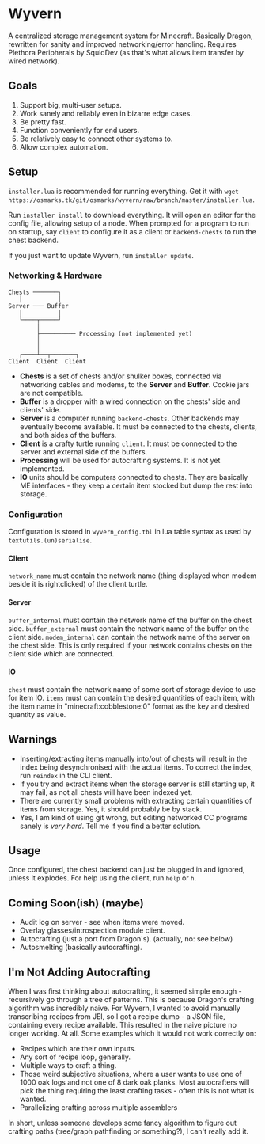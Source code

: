# Wyvern
A centralized storage management system for Minecraft. Basically Dragon, rewritten for sanity and improved networking/error handling.
Requires Plethora Peripherals by SquidDev (as that's what allows item transfer by wired network).

## Goals
1. Support big, multi-user setups.
2. Work sanely and reliably even in bizarre edge cases.
3. Be pretty fast.
4. Function conveniently for end users.
5. Be relatively easy to connect other systems to.
6. Allow complex automation.

## Setup
`installer.lua` is recommended for running everything.
Get it with `wget https://osmarks.tk/git/osmarks/wyvern/raw/branch/master/installer.lua`.

Run `installer install` to download everything. It will open an editor for the config file, allowing setup of a node.
When prompted for a program to run on startup, say `client` to configure it as a client or `backend-chests` to run the chest backend.

If you just want to update Wyvern, run `installer update`.

### Networking & Hardware

```
Chests ───────┐
   │          │
Server ─── Buffer
   │          │
   └────┬─────┘
        │
        ├────────── Processing (not implemented yet)
        │
        │
   ┌────┴──┬───────┐
Client  Client  Client
```
* **Chests** is a set of chests and/or shulker boxes, connected via networking cables and modems, to the **Server** and **Buffer**. Cookie jars are not compatible.
* **Buffer** is a dropper with a wired connection on the chests' side and clients' side.
* **Server** is a computer running `backend-chests`. Other backends may eventually become available. It must be connected to the chests, clients, and both sides of the buffers.
* **Client** is a crafty turtle running `client`. It must be connected to the server and external side of the buffers.
* **Processing** will be used for autocrafting systems. It is not yet implemented.
* **IO** units should be computers connected to chests. They are basically ME interfaces - they keep a certain item stocked but dump the rest into storage.

### Configuration
Configuration is stored in `wyvern_config.tbl` in lua table syntax as used by `textutils.(un)serialise`.

#### Client
`network_name` must contain the network name (thing displayed when modem beside it is rightclicked) of the client turtle.

#### Server
`buffer_internal` must contain the network name of the buffer on the chest side.
`buffer_external` must contain the network name of the buffer on the client side.
`modem_internal` can contain the network name of the server on the chest side. This is only required if your network contains chests on the client side which are connected.

#### IO
`chest` must contain the network name of some sort of storage device to use for item IO.
`items` must can contain the desired quantities of each item, with the item name in "minecraft:cobblestone:0" format as the key and desired quantity as value.

## Warnings
* Inserting/extracting items manually into/out of chests will result in the index being desynchronised with the actual items. To correct the index, run `reindex` in the CLI client.
* If you try and extract items when the storage server is still starting up, it may fail, as not all chests will have been indexed yet.
* There are currently small problems with extracting certain quantities of items from storage. Yes, it should probably be by stack.
* Yes, I am kind of using git wrong, but editing networked CC programs sanely is *very hard*. Tell me if you find a better solution.

## Usage
Once configured, the chest backend can just be plugged in and ignored, unless it explodes.
For help using the client, run `help` or `h`.

## Coming Soon(ish) (maybe)
* Audit log on server - see when items were moved.
* Overlay glasses/introspection module client.
* Autocrafting (just a port from Dragon's). (actually, no: see below)
* Autosmelting (basically autocrafting).

## I'm Not Adding Autocrafting
When I was first thinking about autocrafting, it seemed simple enough - recursively go through a tree of patterns. This is because Dragon's crafting algorithm was incredibly naive. For Wyvern, I wanted to avoid manually transcribing recipes from JEI, so I got a recipe dump - a JSON file, containing every recipe available. This resulted in the naive picture no longer working. At all. Some examples which it would not work correctly on:
* Recipes which are their own inputs.
* Any sort of recipe loop, generally.
* Multiple ways to craft a thing.
* Those weird subjective situations, where a user wants to use one of 1000 oak logs and not one of 8 dark oak planks. Most autocrafters will pick the thing requiring the least crafting tasks - often this is not what is wanted.
* Parallelizing crafting across multiple assemblers

In short, unless someone develops some fancy algorithm to figure out crafting paths (tree/graph pathfinding or something?), I can't really add it.